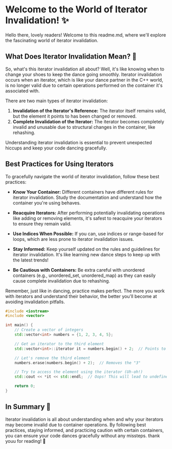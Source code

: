 # Welcome to the World of Iterator Invalidation! ✨ 
Hello there, lovely readers! Welcome to this readme.md, where we'll explore the fascinating world of iterator invalidation.

## What Does Iterator Invalidation Mean? 🌼
So, what's this iterator invalidation all about? Well, it's like knowing when to change your shoes to keep the dance going smoothly. Iterator invalidation occurs when an iterator, which is like your dance partner in the C++ world, is no longer valid due to certain operations performed on the container it's associated with.

There are two main types of iterator invalidation:

1. **Invalidation of the Iterator's Reference:** The iterator itself remains valid, but the element it points to has been changed or removed.
2.  **Complete Invalidation of the Iterator:** The iterator becomes completely invalid and unusable due to structural changes in the container, like rehashing.

Understanding iterator invalidation is essential to prevent unexpected hiccups and keep your code dancing gracefully.

## Best Practices for Using Iterators 
To gracefully navigate the world of iterator invalidation, follow these best practices:

* **Know Your Container:** Different containers have different rules for iterator invalidation. Study the documentation and understand how the container you're using behaves.

* **Reacquire Iterators:** After performing potentially invalidating operations like adding or removing elements, it's safest to reacquire your iterators to ensure they remain valid.

* **Use Indices When Possible:** If you can, use indices or range-based for loops, which are less prone to iterator invalidation issues.

* **Stay Informed:** Keep yourself updated on the rules and guidelines for iterator invalidation. It's like learning new dance steps to keep up with the latest trends!

* **Be Cautious with Containers:** Be extra careful with unordered containers (e.g., unordered_set, unordered_map) as they can easily cause complete invalidation due to rehashing.

Remember, just like in dancing, practice makes perfect. The more you work with iterators and understand their behavior, the better you'll become at avoiding invalidation pitfalls.



```cpp
#include <iostream>
#include <vector>

int main() {
    // Create a vector of integers
    std::vector<int> numbers = {1, 2, 3, 4, 5};

    // Get an iterator to the third element
    std::vector<int>::iterator it = numbers.begin() + 2;  // Points to the "3"

    // Let's remove the third element
    numbers.erase(numbers.begin() + 2);  // Removes the "3"

    // Try to access the element using the iterator (Uh-oh!)
    std::cout << *it << std::endl;  // Oops! This will lead to undefined behavior

    return 0;
}
```


## In Summary 🌟
Iterator invalidation is all about understanding when and why your iterators may become invalid due to container operations. By following best practices, staying informed, and practicing caution with certain containers, you can ensure your code dances gracefully without any missteps. thank youu for reading! 💃
